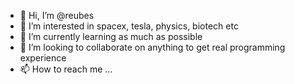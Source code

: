 - 👋 Hi, I’m @reubes
- 👀 I’m interested in spacex, tesla, physics, biotech etc
- 🌱 I’m currently learning as much as possible
- 💞️ I’m looking to collaborate on anything to get real programming experience
- 📫 How to reach me ...

<!---
reubes/reubes is a ✨ special ✨ repository because its `README.md` (this file) appears on your GitHub profile.
You can click the Preview link to take a look at your changes.
--->
